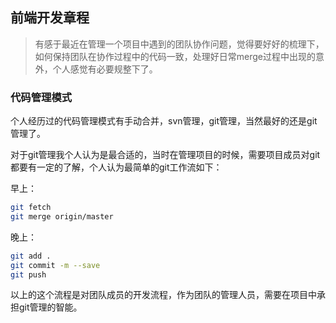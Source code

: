## 前端开发章程

> 有感于最近在管理一个项目中遇到的团队协作问题，觉得要好好的梳理下，如何保持团队在协作过程中的代码一致，处理好日常merge过程中出现的意外，个人感觉有必要规整下了。

### 代码管理模式

个人经历过的代码管理模式有手动合并，svn管理，git管理，当然最好的还是git管理了。

对于git管理我个人认为是最合适的，当时在管理项目的时候，需要项目成员对git都要有一定的了解，个人认为最简单的git工作流如下：

早上：

````bash
git fetch
git merge origin/master
````

晚上：

````bash
git add .
git commit -m --save
git push
````

以上的这个流程是对团队成员的开发流程，作为团队的管理人员，需要在项目中承担git管理的智能。

